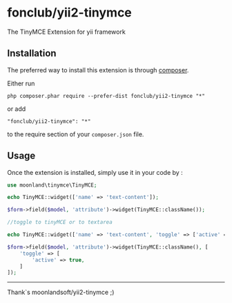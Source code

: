 fonclub/yii2-tinymce
=========================
The TinyMCE Extension for yii framework

Installation
------------

The preferred way to install this extension is through [composer](http://getcomposer.org/download/).

Either run

```
php composer.phar require --prefer-dist fonclub/yii2-tinymce "*"
```

or add

```
"fonclub/yii2-tinymce": "*"
```

to the require section of your `composer.json` file.


Usage
-----

Once the extension is installed, simply use it in your code by  :

```php
use moonland\tinymce\TinyMCE;

echo TinyMCE::widget(['name' => 'text-content']);

$form->field($model, 'attribute')->widget(TinyMCE::className());

//toggle to tinyMCE or to textarea

echo TinyMCE::widget(['name' => 'text-content', 'toggle' => ['active' => true]]);

$form->field($model, 'attribute')->widget(TinyMCE::className(), [
	'toggle' => [
		'active' => true,
	]
]);
```

----
Thank`s moonlandsoft/yii2-tinymce ;)
